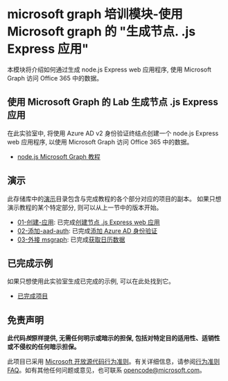 # <a name="microsoft-graph-training-module---build-nodejs-express-apps-with-microsoft-graph"></a>microsoft graph 培训模块-使用 Microsoft graph 的 "生成节点. .js Express 应用"

本模块将介绍如何通过生成 node.js Express web 应用程序, 使用 Microsoft Graph 访问 Office 365 中的数据。

## <a name="lab---build-nodejs-express-apps-with-microsoft-graph"></a>使用 Microsoft Graph 的 Lab 生成节点 .js Express 应用

在此实验室中, 将使用 Azure AD v2 身份验证终结点创建一个 node.js Express web 应用程序, 以使用 Microsoft Graph 访问 Office 365 中的数据。

- [node.js Microsoft Graph 教程](https://docs.microsoft.com/graph/training/node-tutorial)

## <a name="demos"></a>演示

此存储库中的[演示](./Demos)目录包含与完成教程的各个部分对应的项目的副本。 如果只想演示教程的某个特定部分, 则可以从上一节中的版本开始。

- [01-创建-应用](Demos/01-create-app): 已完成[创建节点 .js Express web 应用](https://docs.microsoft.com/graph/training/node-tutorial?tutorial-step=1)
- [02-添加-aad-auth](Demos/02-add-aad-auth): 已完成[添加 Azure AD 身份验证](https://docs.microsoft.com/graph/training/node-tutorial?tutorial-step=3)
- [03-外接 msgraph](Demos/03-add-msgraph): 已完成[获取日历数据](https://docs.microsoft.com/graph/training/node-tutorial?tutorial-step=4)

## <a name="completed-sample"></a>已完成示例

如果只想使用此实验室生成已完成的示例, 可以在此处找到它。

- [已完成项目](Demos/03-add-msgraph)

## <a name="disclaimer"></a>免责声明

**此代码*按*原样提供, 无需任何明示或暗示的担保, 包括对特定目的适用性、适销性或不侵权的任何暗示担保。**

此项目已采用 [Microsoft 开放源代码行为准则](https://opensource.microsoft.com/codeofconduct/)。有关详细信息，请参阅[行为准则 FAQ](https://opensource.microsoft.com/codeofconduct/faq/)。如有其他任何问题或意见，也可联系 [opencode@microsoft.com](mailto:opencode@microsoft.com)。